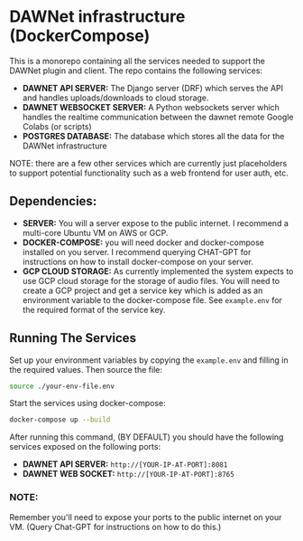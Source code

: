 # DAWNet infrastructure (DockerCompose)

This is a monorepo containing all the services needed to support the DAWNet plugin and client.  The repo contains the following services:

* **DAWNET API SERVER:** The Django server (DRF) which serves the API and handles uploads/downloads to cloud storage.
* **DAWNET WEBSOCKET SERVER:** A Python websockets server which handles the realtime communication between the dawnet remote Google Colabs (or scripts)
* **POSTGRES DATABASE:** The database which stores all the data for the DAWNet infrastructure

NOTE: there are a few other services which are currently just placeholders to support potential functionality such as a web frontend for user auth, etc.

## Dependencies:

* **SERVER:** You will a server expose to the public internet.  I recommend a multi-core Ubuntu VM on AWS or GCP.
* **DOCKER-COMPOSE:** you will need docker and docker-compose installed on you server.  I recommend querying CHAT-GPT for instructions on how to install docker-compose on your server.
* **GCP CLOUD STORAGE:** As currently implemented the system expects to use GCP cloud storage for the storage of audio files.  You will need to create a GCP project and get a service key which is added as an environment variable to the docker-compose file.  See `example.env` for the required format of the service key.


## Running The Services

Set up your environment variables by copying the `example.env` and filling in the required values. Then source the file:

```bash
source ./your-env-file.env
````

Start the services using docker-compose:

```bash
docker-compose up --build
````
After running this command, (BY DEFAULT) you should have the following services exposed on the following ports:

* **DAWNET API SERVER:** `http://[YOUR-IP-AT-PORT]:8081`
* **DAWNET WEB SOCKET:** `http://[YOUR-IP-AT-PORT]:8765`

### NOTE:

Remember you'll need to expose your ports to the public internet on your VM.  (Query Chat-GPT for instructions on how to do this.)



